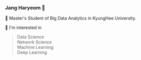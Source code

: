 ### Jang Haryeom 👋

📌 Master's Student of Big Data Analytics in KyungHee University.

📌 I'm interested in
<blockquote>
Data Science </br>
Network Science </br>
Machine Learning </br>
Deep Learning
<blockquote/>

<!--
**CocoRoF/CocoRoF** is a ✨ _special_ ✨ repository because its `README.md` (this file) appears on your GitHub profile.

Here are some ideas to get you started:

- 🔭 I’m currently working on ...
- 🌱 I’m currently learning ...
- 👯 I’m looking to collaborate on ...
- 🤔 I’m looking for help with ...
- 💬 Ask me about ...
- 📫 How to reach me: ...
- 😄 Pronouns: ...
- ⚡ Fun fact: ...
-->
